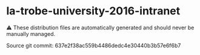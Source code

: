 # la-trobe-university-2016-intranet

:warning: These distribution files are automatically generated and should never be manually managed.

Source git commit: 637e2f38ac559b4486dedc4e30440b3b57e6f6b7
